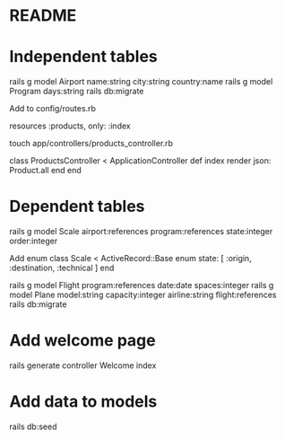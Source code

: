# README

# Independent tables

rails g model Airport name:string city:string country:name
rails g model Program days:string
rails db:migrate

Add to config/routes.rb

resources :products, only: :index

touch app/controllers/products_controller.rb

class ProductsController < ApplicationController
def index
render json: Product.all
end
end

# Dependent tables

rails g model Scale airport:references program:references state:integer order:integer

Add enum
class Scale < ActiveRecord::Base
enum state: [ :origin, :destination, :technical ]
end

rails g model Flight program:references date:date spaces:integer
rails g model Plane model:string capacity:integer airline:string flight:references
rails db:migrate

# Add welcome page

rails generate controller Welcome index

# Add data to models

rails db:seed
